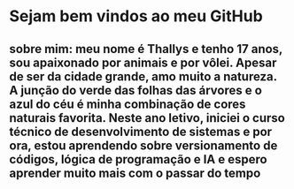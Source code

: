 <h1>Sejam bem vindos ao meu GitHub</h1>

<h2>sobre mim:
meu nome é Thallys e tenho 17 anos, sou apaixonado por animais e por vôlei.
Apesar de ser da cidade grande, amo muito a natureza.
A junção do verde das folhas das árvores e o azul do céu é minha combinação de cores naturais favorita.
Neste ano letivo, iniciei o curso técnico de desenvolvimento de sistemas e
por ora, estou aprendendo sobre versionamento de códigos, lógica de programação e IA
e espero aprender muito mais com o passar do tempo </h2>








